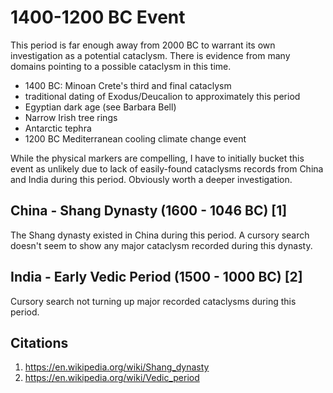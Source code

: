# 1400-1200 BC Event

This period is far enough away from 2000 BC to warrant its own investigation as a potential cataclysm. There is evidence from many domains pointing to a possible cataclysm in this time.

- 1400 BC: Minoan Crete's third and final cataclysm
- traditional dating of Exodus/Deucalion to approximately this period
- Egyptian dark age (see Barbara Bell)
- Narrow Irish tree rings
- Antarctic tephra
- 1200 BC Mediterranean cooling climate change event

While the physical markers are compelling, I have to initially bucket this event as unlikely due to lack of easily-found cataclysms records from China and India during this period. Obviously worth a deeper investigation.

## China - Shang Dynasty (1600 - 1046 BC) [1]

The Shang dynasty existed in China during this period. A cursory search doesn't seem to show any major cataclysm recorded during this dynasty.

## India - Early Vedic Period (1500 - 1000 BC) [2]

Cursory search not turning up major recorded cataclysms during this period.

## Citations

1. https://en.wikipedia.org/wiki/Shang_dynasty
2. https://en.wikipedia.org/wiki/Vedic_period